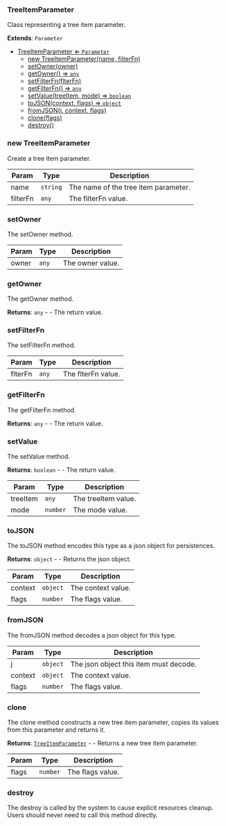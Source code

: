 <a name="TreeItemParameter"></a>

### TreeItemParameter 
Class representing a tree item parameter.


**Extends**: <code>Parameter</code>  

* [TreeItemParameter ⇐ <code>Parameter</code>](#TreeItemParameter)
    * [new TreeItemParameter(name, filterFn)](#new-TreeItemParameter)
    * [setOwner(owner)](#setOwner)
    * [getOwner() ⇒ <code>any</code>](#getOwner)
    * [setFilterFn(flterFn)](#setFilterFn)
    * [getFilterFn() ⇒ <code>any</code>](#getFilterFn)
    * [setValue(treeItem, mode) ⇒ <code>boolean</code>](#setValue)
    * [toJSON(context, flags) ⇒ <code>object</code>](#toJSON)
    * [fromJSON(j, context, flags)](#fromJSON)
    * [clone(flags)](#clone)
    * [destroy()](#destroy)

<a name="new_TreeItemParameter_new"></a>

### new TreeItemParameter
Create a tree item parameter.


| Param | Type | Description |
| --- | --- | --- |
| name | <code>string</code> | The name of the tree item parameter. |
| filterFn | <code>any</code> | The filterFn value. |

<a name="TreeItemParameter+setOwner"></a>

### setOwner
The setOwner method.



| Param | Type | Description |
| --- | --- | --- |
| owner | <code>any</code> | The owner value. |

<a name="TreeItemParameter+getOwner"></a>

### getOwner
The getOwner method.


**Returns**: <code>any</code> - - The return value.  
<a name="TreeItemParameter+setFilterFn"></a>

### setFilterFn
The setFilterFn method.



| Param | Type | Description |
| --- | --- | --- |
| flterFn | <code>any</code> | The flterFn value. |

<a name="TreeItemParameter+getFilterFn"></a>

### getFilterFn
The getFilterFn method.


**Returns**: <code>any</code> - - The return value.  
<a name="TreeItemParameter+setValue"></a>

### setValue
The setValue method.


**Returns**: <code>boolean</code> - - The return value.  

| Param | Type | Description |
| --- | --- | --- |
| treeItem | <code>any</code> | The treeItem value. |
| mode | <code>number</code> | The mode value. |

<a name="TreeItemParameter+toJSON"></a>

### toJSON
The toJSON method encodes this type as a json object for persistences.


**Returns**: <code>object</code> - - Returns the json object.  

| Param | Type | Description |
| --- | --- | --- |
| context | <code>object</code> | The context value. |
| flags | <code>number</code> | The flags value. |

<a name="TreeItemParameter+fromJSON"></a>

### fromJSON
The fromJSON method decodes a json object for this type.



| Param | Type | Description |
| --- | --- | --- |
| j | <code>object</code> | The json object this item must decode. |
| context | <code>object</code> | The context value. |
| flags | <code>number</code> | The flags value. |

<a name="TreeItemParameter+clone"></a>

### clone
The clone method constructs a new tree item parameter, copies its values
from this parameter and returns it.


**Returns**: [<code>TreeItemParameter</code>](#TreeItemParameter) - - Returns a new tree item parameter.  

| Param | Type | Description |
| --- | --- | --- |
| flags | <code>number</code> | The flags value. |

<a name="TreeItemParameter+destroy"></a>

### destroy
The destroy is called by the system to cause explicit resources cleanup.
Users should never need to call this method directly.


